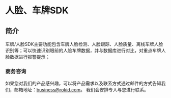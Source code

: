 # 人脸、车牌SDK

## 简介

车牌/人脸SDK主要功能包含车牌人脸检测、人脸跟踪、人脸质量、离线车牌人脸识别等；可以快速识别眼前的人脸车牌数据，并与数据库进行对比，对重点车牌人脸数据进行报警提示；

### 商务咨询

如果您对我们的产品感兴趣，可以将产品需求以及联系方式通过邮件的方式告知我们，邮箱地址：business@rokid.com。
我们会安排专人与您进行联系。

